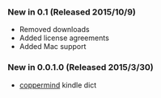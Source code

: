 ### New in 0.1 (Released 2015/10/9)
* Removed downloads
* Added license agreements
* Added Mac support

### New in 0.0.1.0 (Released 2015/3/30)
* [coppermind](http://coppermind.huiji.wiki/) kindle dict